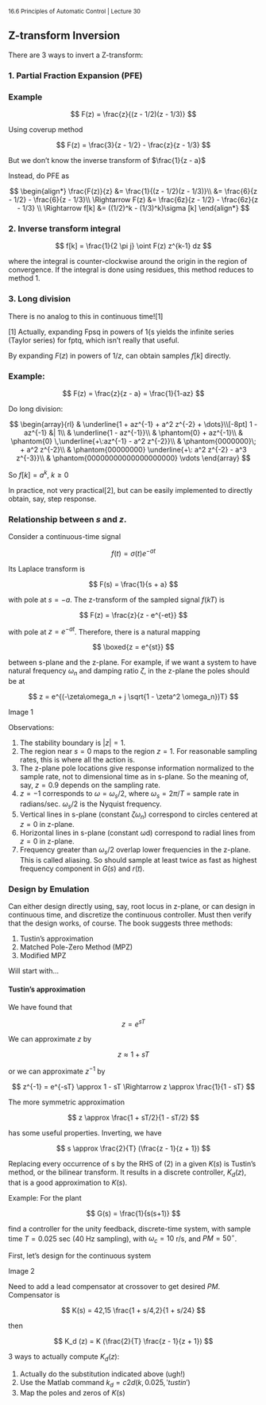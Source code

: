 <sup>16.6 Principles of Automatic Control | Lecture 30</sup>


## Z-transform Inversion

There are 3 ways to invert a Z-transform:
### 1. Partial Fraction Expansion (PFE)

### Example

$$
F(z) = \frac{z}{(z - 1/2)(z - 1/3)}
$$

Using coverup method

$$
F(z) = \frac{3}{z - 1/2} - \frac{z}{z - 1/3}
$$

But we don’t know the inverse transform of $\frac{1}{z - a}$

Instead, do PFE as

$$
\begin{align*}
\frac{F(z)}{z} &= \frac{1}{(z - 1/2)(z - 1/3)}\\
&= \frac{6}{z - 1/2} - \frac{6}{z - 1/3}\\
\Rightarrow F(z) &= \frac{6z}{z - 1/2} - \frac{6z}{z - 1/3} \\
\Rightarrow f[k] &= ((1/2)^k - (1/3)^k)\sigma [k]
\end{align*}
$$

### 2. Inverse transform integral

$$
f[k] = \frac{1}{2 \pi j} \oint F(z) z^{k-1} dz
$$

where the integral is counter-clockwise around the origin in the region of convergence. If the
integral is done using residues, this method reduces to method 1.

### 3. Long division

There is no analog to this in continuous time![1]

[1] Actually, expanding Fpsq in powers of 1{s yields the infinite series (Taylor series) for fptq, which isn’t really that useful.

By expanding $F(z)$ in powers of $1/z$, can obtain samples $f[k]$ directly.

### Example:

$$
F(z) = \frac{z}{z - a} = \frac{1}{1-az}
$$

Do long division:

$$
  \begin{array}{rl}
  & \underline{1 + az^{-1} + a^2 z^{-2} + \dots}\\[-8pt]
    1 - az^{-1} &| 1\\
    & \underline{1 - az^{-1}}\\
    & \phantom{0} + az^{-1}\\
    & \phantom{0} \,\underline{+\:az^{-1} - a^2 z^{-2}}\\
    & \phantom{0000000}\; + a^2 z^{-2}\\
    & \phantom{00000000} \underline{+\: a^2 z^{-2} - a^3 z^{-3}}\\
  &  \phantom{00000000000000000000} \vdots
  \end{array}
$$

So $f[k] = a^k$, $k\geq0$


In practice, not very practical[2], but can be easily implemented to directly obtain, say, step
response.

### Relationship between $s$ and $z$.

Consider a continuous-time signal

$$
f(t) = \sigma (t) e^{-at}
$$

Its Laplace transform is

$$
F(s) = \frac{1}{s + a}
$$

with pole at $s = -a$. The z-transform of the sampled signal $f(kT)$ is

$$
F(z) = \frac{z}{z - e^{-et}}
$$

with pole at $z = e^{-at}$. Therefore, there is a natural mapping

$$
\boxed{z = e^{st}}
$$

between s-plane and the z-plane. For example, if we want a system to have natural frequency $\omega_n$ and damping ratio $ζ$, in the z-plane the poles should be at

$$
z = e^{(-\zeta\omega_n + j \sqrt{1 - \zeta^2 \omega_n})T}
$$

Image 1

Observations:
1. The stability boundary is $|z| = 1$.
2.	 The region near $s = 0$ maps to the region $z = 1$. For reasonable sampling rates, this is
where all the action is.
3.	 The z-plane pole locations give response information normalized to the sample rate, not to dimensional time as in s-plane. So the meaning of, say, $z = 0.9$ depends on the
sampling rate.
4.	 $z = -1$ corresponds to $\omega =\omega_s /2$, where $\omega_s = 2 \pi/T$ = sample rate in radians/sec. $\omega_s/2$ is the Nyquist frequency.
5. Vertical lines in s-plane (constant $\zeta \omega_n$) correspond to circles centered at $z = 0$ in z-plane.
6. Horizontal lines in s-plane (constant ωd) correspond to radial lines from $z = 0$ in z-plane.
7.	 Frequency greater than $\omega_s /2$ overlap lower frequencies in the z-plane. This is called aliasing. So should sample at least twice as fast as highest  frequency component in $G(s)$ and $r(t)$.

### Design by Emulation

Can either design directly using, say, root locus in z-plane, or can design in continuous time,
and discretize the continuous controller. Must then verify that the design works, of course.
The book suggests three methods:
1. Tustin’s approximation
2. Matched Pole-Zero Method (MPZ)
3. Modified MPZ

Will start with...

#### Tustin’s approximation

We have found that

$$
z = e^{sT}
$$

We can approximate $z$ by

$$
z \approx 1 + sT
$$

or we can approximate $z^{-1}$ by

$$
z^{-1} = e^{-sT} \approx 1 - sT \Rightarrow z \approx \frac{1}{1 - sT}
$$

The more symmetric approximation

$$
z \approx \frac{1 + sT/2}{1 - sT/2}
$$


has some useful properties. Inverting, we have

$$
s \approx \frac{2}{T} (\frac{z - 1}{z + 1})
$$

 Replacing every occurrence of s by the RHS of (2) in a given $K(s)$ is Tustin’s method, or the bilinear transform. It results in a discrete controller, $K_d(z)$, that is a good approximation to
$K(s)$.

Example: For the plant

$$
G(s) = \frac{1}{s(s+1)}
$$

find a controller for the unity feedback, discrete-time system, with sample time $T = 0.025$ sec (40 Hz sampling), with $\omega_c = 10$ r/s, and $PM = 50^\circ$.

First, let’s design for the continuous system

Image 2

Need to add a lead compensator at crossover to get desired $PM$. Compensator is

$$
K(s) = 42,15 \frac{1 + s/4,2}{1 + s/24}
$$

then

$$
K_d (z) = K (\frac{2}{T} \frac{z - 1}{z + 1})
$$

3 ways to actually compute $K_d (z)$:

1. Actually do the substitution indicated above (ugh!)
2. Use the Matlab command
$k_d = c2d(k, 0.025, 'tustin')$
3. Map the poles and zeros of $K(s)$
